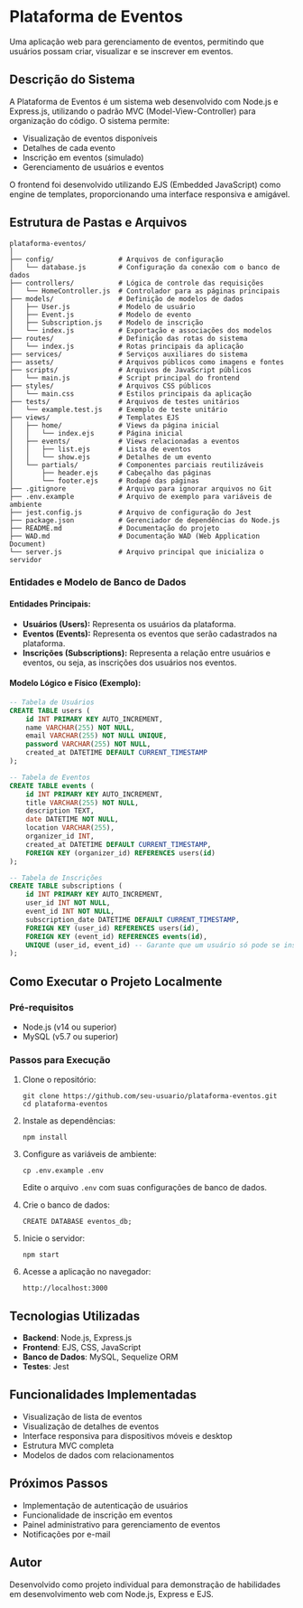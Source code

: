 # Plataforma de Eventos

Uma aplicação web para gerenciamento de eventos, permitindo que usuários possam criar, visualizar e se inscrever em eventos.

## Descrição do Sistema

A Plataforma de Eventos é um sistema web desenvolvido com Node.js e Express.js, utilizando o padrão MVC (Model-View-Controller) para organização do código. O sistema permite:

- Visualização de eventos disponíveis
- Detalhes de cada evento
- Inscrição em eventos (simulado)
- Gerenciamento de usuários e eventos

O frontend foi desenvolvido utilizando EJS (Embedded JavaScript) como engine de templates, proporcionando uma interface responsiva e amigável.

## Estrutura de Pastas e Arquivos

```
plataforma-eventos/
│
├── config/                # Arquivos de configuração
│   └── database.js        # Configuração da conexão com o banco de dados
├── controllers/           # Lógica de controle das requisições
│   └── HomeController.js  # Controlador para as páginas principais
├── models/                # Definição de modelos de dados
│   ├── User.js            # Modelo de usuário
│   ├── Event.js           # Modelo de evento
│   ├── Subscription.js    # Modelo de inscrição
│   └── index.js           # Exportação e associações dos modelos
├── routes/                # Definição das rotas do sistema
│   └── index.js           # Rotas principais da aplicação
├── services/              # Serviços auxiliares do sistema
├── assets/                # Arquivos públicos como imagens e fontes
├── scripts/               # Arquivos de JavaScript públicos
│   └── main.js            # Script principal do frontend
├── styles/                # Arquivos CSS públicos
│   └── main.css           # Estilos principais da aplicação
├── tests/                 # Arquivos de testes unitários
│   └── example.test.js    # Exemplo de teste unitário
├── views/                 # Templates EJS
│   ├── home/              # Views da página inicial
│   │   └── index.ejs      # Página inicial
│   ├── events/            # Views relacionadas a eventos
│   │   ├── list.ejs       # Lista de eventos
│   │   └── show.ejs       # Detalhes de um evento
│   └── partials/          # Componentes parciais reutilizáveis
│       ├── header.ejs     # Cabeçalho das páginas
│       └── footer.ejs     # Rodapé das páginas
├── .gitignore             # Arquivo para ignorar arquivos no Git
├── .env.example           # Arquivo de exemplo para variáveis de ambiente
├── jest.config.js         # Arquivo de configuração do Jest
├── package.json           # Gerenciador de dependências do Node.js
├── README.md              # Documentação do projeto
├── WAD.md                 # Documentação WAD (Web Application Document)
└── server.js              # Arquivo principal que inicializa o servidor
```

### Entidades e Modelo de Banco de Dados

#### Entidades Principais:

*   **Usuários (Users):** Representa os usuários da plataforma.
*   **Eventos (Events):** Representa os eventos que serão cadastrados na plataforma.
*   **Inscrições (Subscriptions):** Representa a relação entre usuários e eventos, ou seja, as inscrições dos usuários nos eventos.

#### Modelo Lógico e Físico (Exemplo):

```sql
-- Tabela de Usuários
CREATE TABLE users (
    id INT PRIMARY KEY AUTO_INCREMENT,
    name VARCHAR(255) NOT NULL,
    email VARCHAR(255) NOT NULL UNIQUE,
    password VARCHAR(255) NOT NULL,
    created_at DATETIME DEFAULT CURRENT_TIMESTAMP
);

-- Tabela de Eventos
CREATE TABLE events (
    id INT PRIMARY KEY AUTO_INCREMENT,
    title VARCHAR(255) NOT NULL,
    description TEXT,
    date DATETIME NOT NULL,
    location VARCHAR(255),
    organizer_id INT,
    created_at DATETIME DEFAULT CURRENT_TIMESTAMP,
    FOREIGN KEY (organizer_id) REFERENCES users(id)
);

-- Tabela de Inscrições
CREATE TABLE subscriptions (
    id INT PRIMARY KEY AUTO_INCREMENT,
    user_id INT NOT NULL,
    event_id INT NOT NULL,
    subscription_date DATETIME DEFAULT CURRENT_TIMESTAMP,
    FOREIGN KEY (user_id) REFERENCES users(id),
    FOREIGN KEY (event_id) REFERENCES events(id),
    UNIQUE (user_id, event_id) -- Garante que um usuário só pode se inscrever uma vez em um evento
);
```

## Como Executar o Projeto Localmente

### Pré-requisitos

- Node.js (v14 ou superior)
- MySQL (v5.7 ou superior)

### Passos para Execução

1. Clone o repositório:
   ```
   git clone https://github.com/seu-usuario/plataforma-eventos.git
   cd plataforma-eventos
   ```

2. Instale as dependências:
   ```
   npm install
   ```

3. Configure as variáveis de ambiente:
   ```
   cp .env.example .env
   ```
   Edite o arquivo `.env` com suas configurações de banco de dados.

4. Crie o banco de dados:
   ```
   CREATE DATABASE eventos_db;
   ```

5. Inicie o servidor:
   ```
   npm start
   ```

6. Acesse a aplicação no navegador:
   ```
   http://localhost:3000
   ```

## Tecnologias Utilizadas

- **Backend**: Node.js, Express.js
- **Frontend**: EJS, CSS, JavaScript
- **Banco de Dados**: MySQL, Sequelize ORM
- **Testes**: Jest

## Funcionalidades Implementadas

- Visualização de lista de eventos
- Visualização de detalhes de eventos
- Interface responsiva para dispositivos móveis e desktop
- Estrutura MVC completa
- Modelos de dados com relacionamentos

## Próximos Passos

- Implementação de autenticação de usuários
- Funcionalidade de inscrição em eventos
- Painel administrativo para gerenciamento de eventos
- Notificações por e-mail

## Autor

Desenvolvido como projeto individual para demonstração de habilidades em desenvolvimento web com Node.js, Express e EJS.

